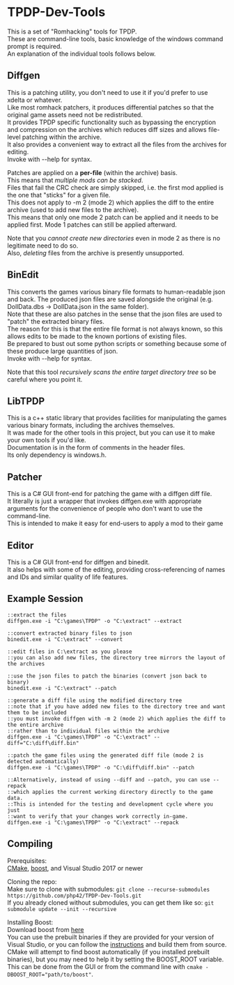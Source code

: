 # TPDP-Dev-Tools
This is a set of "Romhacking" tools for TPDP.  
These are command-line tools, basic knowledge of the windows command prompt is required.  
An explanation of the individual tools follows below.  

## Diffgen
This is a patching utility, you don't need to use it if you'd prefer to use xdelta or whatever.  
Like most romhack patchers, it produces differential patches so that the original game assets need not be redistributed.  
It provides TPDP specific functionality such as bypassing the encryption and compression on the archives which reduces diff sizes and allows file-level patching within the archive.  
It also provides a convenient way to extract all the files from the archives for editing.  
Invoke with --help for syntax.

Patches are applied on a **per-file** (within the archive) basis.  
This means that *multiple mods can be stacked*.  
Files that fail the CRC check are simply skipped, i.e. the first mod applied is the one that "sticks" for a given file.  
This does not apply to -m 2 (mode 2) which applies the diff to the entire archive (used to add new files to the archive).  
This means that only one mode 2 patch can be applied and it needs to be applied first. Mode 1 patches can still be applied afterward.  

Note that you *cannot create new directories* even in mode 2 as there is no legitimate need to do so.  
Also, _deleting_ files from the archive is presently unsupported.

## BinEdit
This converts the games various binary file formats to human-readable json and back. The produced json files are saved alongside the original (e.g. DollData.dbs -> DollData.json in the same folder).  
Note that these are also patches in the sense that the json files are used to "patch" the extracted binary files.  
The reason for this is that the entire file format is not always known, so this allows edits to be made to the known portions of existing files.  
Be prepared to bust out some python scripts or something because some of these produce large quantities of json.  
Invoke with --help for syntax.

Note that this tool *recursively scans the entire target directory tree* so be careful where you point it.

## LibTPDP
This is a c++ static library that provides facilities for manipulating the games various binary formats, including the archives themselves.  
It was made for the other tools in this project, but you can use it to make your own tools if you'd like.  
Documentation is in the form of comments in the header files.  
Its only dependency is windows.h.  

## Patcher
This is a C# GUI front-end for patching the game with a diffgen diff file.  
It literally is just a wrapper that invokes diffgen.exe with appropriate arguments for the convenience of people who don't want to use the command-line.  
This is intended to make it easy for end-users to apply a mod to their game

## Editor
This is a C# GUI front-end for diffgen and binedit.  
It also helps with some of the editing, providing cross-referencing of names and IDs and similar quality of life features.

## Example Session
```batch
::extract the files
diffgen.exe -i "C:\games\TPDP" -o "C:\extract" --extract

::convert extracted binary files to json
binedit.exe -i "C:\extract" --convert

::edit files in C:\extract as you please
::you can also add new files, the directory tree mirrors the layout of the archives

::use the json files to patch the binaries (convert json back to binary)
binedit.exe -i "C:\extract" --patch

::generate a diff file using the modified directory tree
::note that if you have added new files to the directory tree and want them to be included
::you must invoke diffgen with -m 2 (mode 2) which applies the diff to the entire archive
::rather than to individual files within the archive
diffgen.exe -i "C:\games\TPDP" -o "C:\extract" --diff="C:\diff\diff.bin"

::patch the game files using the generated diff file (mode 2 is detected automatically)
diffgen.exe -i "C:\games\TPDP" -o "C:\diff\diff.bin" --patch

::Alternatively, instead of using --diff and --patch, you can use --repack
::which applies the current working directory directly to the game data.
::This is intended for the testing and development cycle where you just
::want to verify that your changes work correctly in-game.
diffgen.exe -i "C:\games\TPDP" -o "C:\extract" --repack
```


## Compiling
Prerequisites:  
[CMake](https://cmake.org/), [boost](https://www.boost.org/), and Visual Studio 2017 or newer

Cloning the repo:  
Make sure to clone with submodules: `git clone --recurse-submodules https://github.com/php42/TPDP-Dev-Tools.git`  
If you already cloned without submodules, you can get them like so: `git submodule update --init --recursive`

Installing Boost:  
Download boost from [here](https://www.boost.org/users/download/)  
You can use the prebuilt binaries if they are provided for your version of Visual Studio, or you can follow
the [instructions](https://www.boost.org/doc/libs/1_70_0/more/getting_started/windows.html) and build them from source.  
CMake will attempt to find boost automatically (if you installed prebuilt binaries), but you may need to help it by setting the BOOST_ROOT variable.
This can be done from the GUI or from the command line with `cmake -DBOOST_ROOT="path/to/boost"`.
